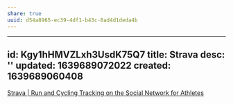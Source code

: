 ```yaml
---
share: true
uuid: d54a8965-ec39-4df1-b43c-8ad4d1deda4b
---
```

---
id: Kgy1hHMVZLxh3UsdK75Q7
title: Strava
desc: ''
updated: 1639689072022
created: 1639689060408
---

[Strava | Run and Cycling Tracking on the Social Network for Athletes](https://www.strava.com/)